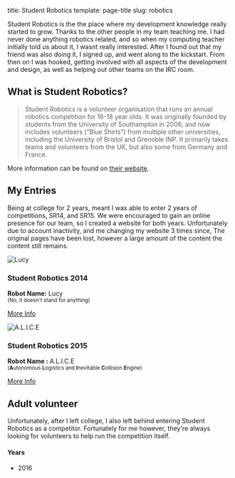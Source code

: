 title: Student Robotics
template: page-title
slug: robotics


Student Robotics is the the place where my development knowledge really started to grow. Thanks to the other people in my team teaching me. I had never done anything robotics related, and so when my computing teacher initially told us about it, I wasnt really interested. After I found out that my friend was also doing it, I signed up, and went along to the kickstart. From then on I was hooked, getting involved with all aspects of the development and design, as well as helping out other teams on the IRC room.

## What is Student Robotics?
> Student Robotics is a volunteer organisation that runs an annual robotics competition for 16-18 year olds. It was originally founded by students from the University of Southampton in 2006, and now includes volunteers (“Blue Shirts”) from multiple other universities, including the University of Bristol and Grenoble INP. It primarily takes teams and volunteers from the UK, but also some from Germany and France.

More information can be found on [their website](https://studentrobotics.org).

## My Entries
Being at college for 2 years, meant I was able to enter 2 years of competitions, SR14, and SR15. We were encouraged to gain an online presence for our team, so I created a website for both years. Unfortunately due to account inactivity, and me changing my website 3 times since, The original pages have been lost, however a large amount of the content the content still remains.

<div class="row">
  <div class="col-sm-6">
    <div class="thumbnail">
      <img src="https://c2.staticflickr.com/8/7670/17115168179_1ef30ac6e9_b.jpg" alt="Lucy">
      <div class="caption">
        <h3>Student Robotics 2014</h3>
        <p><strong>Robot Name:</strong> Lucy
        <br /><small>(No, it doesn't stand for anything)</small>
        <p><a href="/robotics/2014/" class="btn btn-srobo btn-block">More Info</a></p>
      </div>
    </div>
  </div>

  <div class="col-sm-6">
    <div class="thumbnail">
      <img src="https://c2.staticflickr.com/8/7726/17309695331_584e7de16c_b.jpg" alt="A.L.I.C.E">
      <div class="caption">
        <h3>Student Robotics 2015</h3>
        <p><strong>Robot Name : </strong> A.L.I.C.E
        <br /><small>(<strong>A</strong>utonomous <strong>L</strong>ogistics and <strong>I</strong>nevitable <strong>C</strong>ollision <strong>E</strong>ngine)</small></p>
        <p><a href="/robotics/2015/" class="btn btn-srobo btn-block" >More Info</a></p>
      </div>
    </div>
  </div>
</div>

## Adult volunteer
Unfortunately, after I left college, I also left behind entering Student Robotics as a competitor. Fortunately for me however, they're always looking for volunteers to help run the competition itself.
#### Years
- 2016
